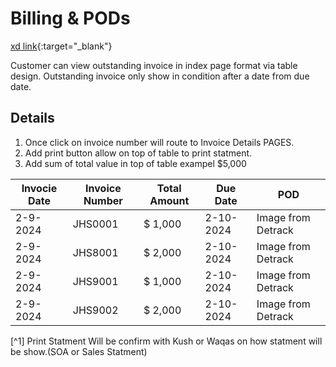 # Billing & PODs
[xd link](https://xd.adobe.com/view/25e79356-f9a3-45d3-81b7-155829757ccf-70b4/screen/56cd36a6-9db0-4be6-94a3-0e15f5140b8f){:target="_blank"}

Customer can view outstanding invoice in index page format via table design. Outstanding invoice  only show in condition after a date from due date.
## Details 
1. Once click on invoice number will route to Invoice Details PAGES.
2. Add print button allow on top of table to print statment.
3. Add sum of total value in top of table exampel $5,000

| Invocie Date | Invoice Number | Total Amount | Due Date  | POD                |
| ------------ | -------------- | ------------ | --------- | ------------------ |
| 2-9-2024     | JHS0001        | $ 1,000      | 2-10-2024 | Image from Detrack |
| 2-9-2024     | JHS8001        | $ 2,000      | 2-10-2024 | Image from Detrack |
| 2-9-2024     | JHS9001        | $ 1,000      | 2-10-2024 | Image from Detrack |
| 2-9-2024     | JHS9002        | $ 2,000      | 2-10-2024 | Image from Detrack |

[^1] Print Statment
Will be confirm with Kush or Waqas on how statment will be show.(SOA or Sales Statment)
